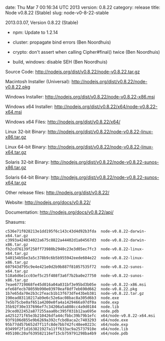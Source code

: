 date: Thu Mar  7 00:16:34 UTC 2013
version: 0.8.22
category: release
title: Node v0.8.22 (Stable)
slug: node-v0-8-22-stable

2013.03.07, Version 0.8.22 (Stable)

* npm: Update to 1.2.14

* cluster: propagate bind errors (Ben Noordhuis)

* crypto: don't assert when calling Cipher#final() twice (Ben Noordhuis)

* build, windows: disable SEH (Ben Noordhuis)


Source Code: http://nodejs.org/dist/v0.8.22/node-v0.8.22.tar.gz

Macintosh Installer (Universal): http://nodejs.org/dist/v0.8.22/node-v0.8.22.pkg

Windows Installer: http://nodejs.org/dist/v0.8.22/node-v0.8.22-x86.msi

Windows x64 Installer: http://nodejs.org/dist/v0.8.22/x64/node-v0.8.22-x64.msi

Windows x64 Files: http://nodejs.org/dist/v0.8.22/x64/

Linux 32-bit Binary: http://nodejs.org/dist/v0.8.22/node-v0.8.22-linux-x86.tar.gz

Linux 64-bit Binary: http://nodejs.org/dist/v0.8.22/node-v0.8.22-linux-x64.tar.gz

Solaris 32-bit Binary: http://nodejs.org/dist/v0.8.22/node-v0.8.22-sunos-x86.tar.gz

Solaris 64-bit Binary: http://nodejs.org/dist/v0.8.22/node-v0.8.22-sunos-x64.tar.gz

Other release files: http://nodejs.org/dist/v0.8.22/

Website: http://nodejs.org/docs/v0.8.22/

Documentation: http://nodejs.org/docs/v0.8.22/api/

Shasums:
```
c536e71f028213e1dd195f6c143c43d4d92b3fda  node-v0.8.22-darwin-x64.tar.gz
c3993a424034022a675c8822a44402d1a04567d3  node-v0.8.22-darwin-x86.tar.gz
fb2cd76139f258ff73980b2940c23e3d05ec7fc3  node-v0.8.22-linux-x64.tar.gz
540154b5be3a5c378b9c6b5b955942eede604e22  node-v0.8.22-linux-x86.tar.gz
607943d795c9e4e421e0d2b9b887f81057535f72  node-v0.8.22-sunos-x64.tar.gz
518a6d6e1cc03ef5c25f408f3a6f7b2ba0e27750  node-v0.8.22-sunos-x86.tar.gz
7eae67719868fe45d016a04a031bf3e95bd3b05e  node-v0.8.22-x86.msi
efe68fecb78059b990e03970eaf8df7eb690d662  node-v0.8.22.pkg
1b7e65da70e2b3c2feacb1b13f673dfe43beb381  node-v0.8.22.tar.gz
190ead83110217ab9e6c52e6ac08bac8a305d6b3  node.exe
7e5b75cbe0af651a4200e0fa4a1429466a97df0a  node.exp
35b92f30e337696ef7c34206a5a808cc4a9d0184  node.lib
29ced022452a877255aaa0bc395f031b12aa695e  node.pdb
a4251271f65e3b210426dfa44cfbbc39b79b1efc  x64/node-v0.8.22-x64.msi
93f9106d855e9b6269a392cfcbd8aca2c7403293  x64/node.exe
95b77dd57b652d7f11fc8de7bb742fc48ee0223c  x64/node.exp
03499f2f1d163821927a11ff633ac9a25737910e  x64/node.lib
405108c20af639582116ef15cb759791298ba4b9  x64/node.pdb
```
